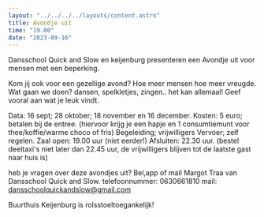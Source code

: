 ```yaml
---
layout: "../../../../layouts/content.astro"
title: Avondje uit 
time: "19.00"
date: "2023-09-16"
---
```



Dansschool Quick and Slow en keijenburg presenteren een Avondje uit voor mensen met een beperking.

Kom jij ook voor een gezellige avond?
Hoe meer mensen hoe meer vreugde.
Wat gaan we doen? dansen, spelkletjes, zingen.. het kan allemaal! Geef vooral aan wat je leuk vindt.

Data: 16 sept; 28 oktober; 18 november en 16 december.
Kosten: 5 euro; betalen bij de entree. (hiervoor krijg je een hapje en 1 consumtiemunt voor thee/koffie/warme choco of fris) 
Begeleiding; vrijwilligers
Vervoer; zelf regelen.
Zaal open: 19.00 uur (niet eerder!)
Afsluiten: 22.30 uur. (bestel deeltaxi's niet later dan 22.45 uur, de vrijwilligers blijven tot de laatste gast naar huis is)

heb je vragen over deze avondjes uit?
Bel,app of mail Margot Traa van Dansschool Quick and Slow.
telefoonnummer: 0630661810
mail: dansschoolquickandslow@gmail.com

Buurthuis Keijenburg is rolsstoeltoegankelijk!
